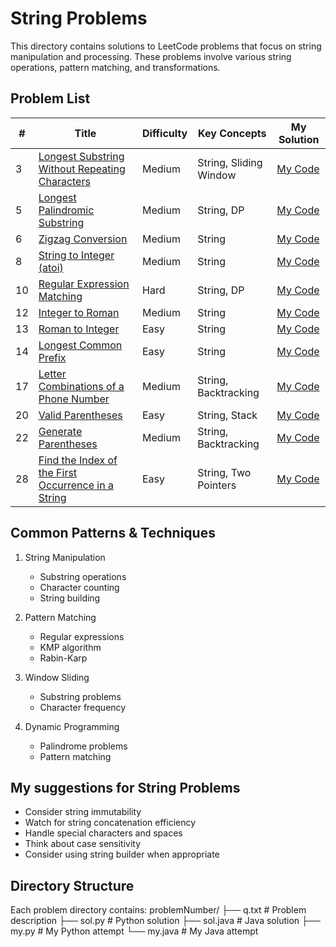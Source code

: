 # String Problems
This directory contains solutions to LeetCode problems that focus on string manipulation and processing. These problems involve various string operations, pattern matching, and transformations.

## Problem List
| # | Title | Difficulty | Key Concepts | My Solution |
|---|-------|------------|--------------|-------------|
| 3 | [Longest Substring Without Repeating Characters](https://leetcode.com/problems/longest-substring-without-repeating-characters/) | Medium | String, Sliding Window |[My Code](https://github.com/ArmanBehnam/Leetcode/tree/main/string/3) |
| 5 | [Longest Palindromic Substring](https://leetcode.com/problems/longest-palindromic-substring/) | Medium | String, DP |[My Code](https://github.com/ArmanBehnam/Leetcode/tree/main/string/5) |
| 6 | [Zigzag Conversion](https://leetcode.com/problems/zigzag-conversion/) | Medium | String |[My Code](https://github.com/ArmanBehnam/Leetcode/tree/main/string/6) |
| 8 | [String to Integer (atoi)](https://leetcode.com/problems/string-to-integer-atoi/) | Medium | String |[My Code](https://github.com/ArmanBehnam/Leetcode/tree/main/string/8) |
| 10 | [Regular Expression Matching](https://leetcode.com/problems/regular-expression-matching/) | Hard | String, DP |[My Code](https://github.com/ArmanBehnam/Leetcode/tree/main/string/10) |
| 12 | [Integer to Roman](https://leetcode.com/problems/integer-to-roman/) | Medium | String |[My Code](https://github.com/ArmanBehnam/Leetcode/tree/main/string/12) |
| 13 | [Roman to Integer](https://leetcode.com/problems/roman-to-integer/) | Easy | String |[My Code](https://github.com/ArmanBehnam/Leetcode/tree/main/string/13) |
| 14 | [Longest Common Prefix](https://leetcode.com/problems/longest-common-prefix/) | Easy | String |[My Code](https://github.com/ArmanBehnam/Leetcode/tree/main/string/14) |
| 17 | [Letter Combinations of a Phone Number](https://leetcode.com/problems/letter-combinations-of-a-phone-number/) | Medium | String, Backtracking |[My Code](https://github.com/ArmanBehnam/Leetcode/tree/main/string/17) |
| 20 | [Valid Parentheses](https://leetcode.com/problems/valid-parentheses/) | Easy | String, Stack |[My Code](https://github.com/ArmanBehnam/Leetcode/tree/main/string/20) |
| 22 | [Generate Parentheses](https://leetcode.com/problems/generate-parentheses/) | Medium | String, Backtracking |[My Code](https://github.com/ArmanBehnam/Leetcode/tree/main/string/22) |
| 28 | [Find the Index of the First Occurrence in a String](https://leetcode.com/problems/find-the-index-of-the-first-occurrence-in-a-string/) | Easy | String, Two Pointers |[My Code](https://github.com/ArmanBehnam/Leetcode/tree/main/string/28) |

## Common Patterns & Techniques
1. String Manipulation
   - Substring operations
   - Character counting
   - String building

2. Pattern Matching
   - Regular expressions
   - KMP algorithm
   - Rabin-Karp

3. Window Sliding
   - Substring problems
   - Character frequency

4. Dynamic Programming
   - Palindrome problems
   - Pattern matching

## My suggestions for String Problems
- Consider string immutability
- Watch for string concatenation efficiency
- Handle special characters and spaces
- Think about case sensitivity
- Consider using string builder when appropriate

## Directory Structure
Each problem directory contains:
problemNumber/
├── q.txt          # Problem description
├── sol.py         # Python solution
├── sol.java       # Java solution
├── my.py          # My Python attempt
└── my.java        # My Java attempt